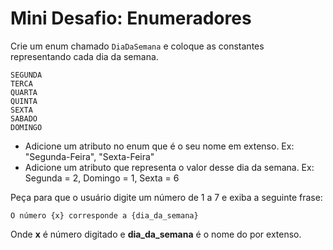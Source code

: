 # Mini Desafio: Enumeradores

Crie um enum chamado `DiaDaSemana` e coloque as constantes representando cada dia da semana.

```
SEGUNDA
TERCA
QUARTA
QUINTA
SEXTA
SABADO
DOMINGO
```

* Adicione um atributo no enum que é o seu nome em extenso. Ex: "Segunda-Feira", "Sexta-Feira"
* Adicione um atributo que representa o valor desse dia da semana. Ex: Segunda = 2, Domingo = 1, Sexta = 6

Peça para que o usuário digite um número de 1 a 7 e exiba a seguinte frase:

```
O número {x} corresponde a {dia_da_semana}
```

Onde **x** é número digitado e **dia_da_semana** é o nome do por extenso.



